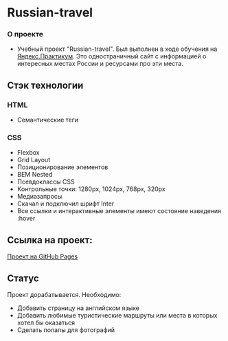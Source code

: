 # Russian-travel

### О проекте

* Учебный проект "Russian-travel". Был выполнен в ходе обучения на [Яндекс.Практикум](https://practicum.yandex.ru/). Это одностраничный сайт с информацией о интересных местах России и ресурсами про эти места.

## Стэк технологии
### HTML
- Семантические теги

### CSS
- Flexbox
- Grid Layout
- Позиционирование элементов
- BEM Nested
- Псевдоклассы CSS
- Контрольные точки: 1280px, 1024px, 768px, 320px
- Медиазапросы
- Скачал и подключил шрифт Inter
- Все ссылки и интерактивные элементы имеют состояние наведения :hover

## Ссылка на проект:
[Проект на GitHub Pages](https://maksimtroshenkov.github.io/russian-travel/)

##

## Статус
Проект дорабатывается. Необходимо:
- Добавить страницу на английском языке
- Добавить любимые туристические маршруты или места в которых хотел бы оказаться
- Сделать попапы для фотографий
